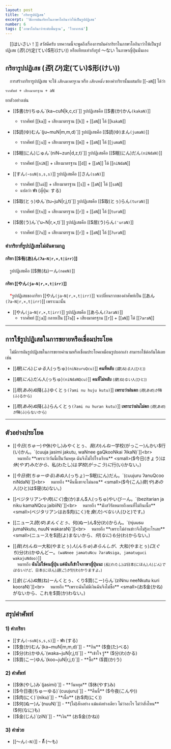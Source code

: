 ```yaml
---
layout: post
title: 'กริยารูปปฏิเสธ'
excerpt: 'วิธิการผันกริยาในภาษาโอกินาว่าให้เป็นรูปปฏิเสธ'
number: 6
tags: ['ภาษาโอกินาว่าระดับพื้นฐาน', 'ไวยากรณ์']
---
```


　[[はいさい！]] สวัสดีครับ บทความนี้จะพูดถึงเรื่องการผันคำกริยาในภาษาโอกินาว่าให้เป็นรูปปฏิเสธ ($否(ひ)$定(てい)$形(けい)) หรือเทียบเท่ากับรูป ～ない ในภาษาญี่ปุ่นนั่นเอง

## กริยารูปปฏิเสธ ($否(ひ)$定(てい)$形(けい))

　การสร้างกริยารูปปฏิเสธ จะใช้ *เสียงมาตรฐาน* หรือ *เสียงหนึ่ง* ของคำกริยานั้นผสมกับ [[`~aN`]] ได้ว่า

```ryu
รากศัพท์ + เสียงมาตรฐาน + aN
```

ยกตัวอย่างเช่น

- [[$書(か)ちゅん`(ka~cuN|k,c,c)`]] รูปปฏิเสธคือ [[$書(か)かん`(kakaN)`]]
    - รากศัพท์ [[`ka`]] + เสียงมาตรฐาน [[`k`]] + [[`aN`]] ได้ [[`kakaN`]]

- [[$読(ゆ)むん`(ju~muN|m,m,d)`]] รูปปฏิเสธคือ [[$読(ゆ)まん`(jumaN)`]]
    - รากศัพท์ [[`ju`]] + เสียงมาตรฐาน [[`m`]] + [[`aN`]] ได้ [[`jumaN`]]

- [[$眠(にん)じゅん`(niN~zun|d,z,t)`]] รูปปฏิเสธคือ [[$眠(にん)だん`(niNdaN)`]]
    - รากศัพท์ [[`niN`]] + เสียงมาตรฐาน [[`d`]] + [[`aN`]] ได้ [[`niNdaN`]]

- [[すん`(~suN|s,s,s)`]] รูปปฏิเสธคือ [[さん`(saN)`]]
    - รากศัพท์ [[`ไม่มี`]] + เสียงมาตรฐาน [[`s`]] + [[`aN`]] ได้ [[`saN`]]
    - แปลว่า **ทำ** (ญี่ปุ่น: する)

- [[$取(とぅ)ゆん`(tu~juN|r,j,t)`]] รูปปฏิเสธคือ [[$取(とぅ)らん`(turaN)`]]
    - รากศัพท์ [[`tu`]] + เสียงมาตรฐาน [[`r`]] + [[`aN`]] ได้ [[`turaN`]]

- [[$居(う)ん`('u~N|r,×,t)`]] รูปปฏิเสธคือ [[$居(う)らん`('uraN)`]]
    - รากศัพท์ [[`ʔu`]] + เสียงมาตรฐาน [[`r`]] + [[`aN`]] ได้ [[`ʔuraN`]]

### คำกริยาที่รูปปฏิเสธไม่ผันตามกฎ

#### กริยา [[$有(あ)ん`(ʔa~N|r,×,t|irr)`]]

　รูปปฏิเสธคือ [[$無(ね)ーん`(neeN)`]]

#### กริยา [[やん`(ja~N|r,×,t|irr)`]]

　<span style="color: red;">\*</span>รูปปฏิเสธของกริยา [[やん`(ja~N|r,×,t|irr)`]] จะเปลี่ยนรากของคำศัพท์เป็น [[あん`(ʔa~N|r,×,t|irr)`]] เพราะฉะนั้น

- [[やん`(ja~N|r,×,t|irr)`]] รูปปฏิเสธคือ [[あらん`(ʔaraN)`]]
    - รากศัพท์ [[`ja`]] กลายเป็น [[`ʔa`]] + เสียงมาตรฐาน [[`r`]] + [[`aN`]] ได้ [[`ʔaraN`]]

---

## การใช้รูปปฏิเสธในการขยายหรือเชื่อมประโยค

　ไม่มีการผันรูปปฏิเสธในการขยายคำนามหรือเชื่อมประโยคเหมือนรูปบอกเล่า สามารถใช้ต่อกันได้เลย เช่น

- [[$眠(にん)じゅる$人(っちゅ)`(niNzuruQcu)`]] **คนที่หลับ** <small>($寝(ね)る$人(ひと))</small>
- [[$眠(にん)だん$人(っちゅ)`(niNdaNQcu)`]] **คนที่ไม่หลับ** <small>($寝(ね)ない$人(ひと))</small>

- [[$雨(あみ)ぬ$降(ふ)ゆくとぅ`(ʔami nu huju kutu)`]] **เพราะว่าฝนตก** <small>($雨(あめ)が$降(ふ)るから)</small>
- [[$雨(あみ)ぬ$降(ふ)らんくとぅ`(ʔami nu huran kutu)`]] **เพราะว่าฝนไม่ตก** <small>($雨(あめ)が$降(ふ)らないから)</small>

---

## ตัวอย่างประโยค

- [[$今日(ちゅー)や$休(やし)みやくとぅ、$我(わ)んねー$学校(がっこー)んかい$行(い)かん。`(cuuja jasimi jakutu, waNnee gaQkooNkai ʔikaN)`]]<br>
    　หมายถึง **เพราะว่าวันนี้เป็นวันหยุด ฉันจึงไม่ไปโรงเรียน** <small>($今日(きょう)は$休(やす)みだから、$私(わたし)は$学校(がっこう)に$行(い)かない。)</small>

- [[$今日夜(ちゅーゆる)あぬ$人(っちょ)ー$眠(にん)だん。`(cuujuru ʔanuQcoo niNdaN)`]]<br>
    　หมายถึง **คืนนี้เขาจะไม่นอน** <small>($今(こん)$夜(や)あの$人(ひと)は$寝(ね)ない。)</small>

- [[ベジタリアンや$肉(にく)$食(か)まん$人(っちゅ)やいびーん。`(bezitarian ja niku kamaNQcu jaibiiN)`]]<br>
    　หมายถึง **มังสวิรัตหมายถึงคนที่ไม่กินเนื้อ** <small>(ベジタリアンはお$肉(にく)を$食(た)べない$人(ひと)です。)</small>

- [[ニュース$読(ゆ)まんくとぅ、$何(ぬー)ん$分(わ)からん。`(njuusu jumaNkutu, nuuN wakaraN)`]]<br>
    　หมายถึง **เพราะไม่อ่านข่าวจึงไม่รู้อะไรเลย** <small>(ニュースを$読(よ)まないから、$何(なに)も$分(わ)からない。)</small>

- [[$我(わ)んねー$大和(やまとぅ)$人(んちゅ)あらんしが、$大和(やまとぅ)$口(ぐち)$分(わ)かゆんどー。`(waNnee jamatuNcu ʔaraNsiga, jamatuguci wakajuNdoo)`]]<br>
    　หมายถึง **ฉันไม่ใช่คนญี่ปุ่น แต่ฉันก็เข้าใจภาษาญี่ปุ่นนะ** <small>($私(わたし)は$日本(にほん)$人(じん)ではないけど、$日本(にほん)$語(ご)が$分(わ)かりますよ。)</small>

- [[$金(じん)ぬ$無(ね)ーんくとぅ、くり$買(こー)らん`(ziNnu neeNkutu kuri kooraN)`]]<br>
    　หมายถึง **เพราะฉันไม่มีเงินฉันจึงไม่ซื้อ** <small>(お$金(かね)がないから、これを$買(か)わない。)</small>

---

## สรุปคำศัพท์

### 1) คำกริยา

- [[すん`(~suN|s,s,s)`]] - **ทำ** (する)
- [[$食(か)むん`(ka~muN|m,m,d)`]] - **กิน** ($食(た)べる)
- [[$分(わ)かゆん`(waka~juN|r,j,t)`]] - **เข้าใจ รู้** ($分(わ)かる)
- [[$買(こー)ゆん`(koo~juN|r,j,t)`]] - **ซื้อ** ($買(か)う)

### 2) คำศัพท์

- [[$休(やし)み`(jasimi)`]] - **วันหยุด** ($休(やす)み)
- [[$今日夜(ちゅーゆる)`(cuujuru)`]] - **คืนนี้** ($今夜(こんや))
- [[$肉(にく)`(niku)`]] - **เนื้อ** (お$肉(にく))
- [[$何(ぬー)ん`(nuuN)`]] - **(ไม่)สักอย่าง แม้แต่อย่างเดียว ไม่ว่าอะไร ไม่ว่าสิ่งไหน** ($何(なに)も)
- [[$金(じん)`(ziN)`]] - **เงิน** (お$金(かね))

### 3) คำช่วย

- [[～ん`(~N)`]] - **ก็** (～も)
